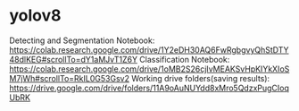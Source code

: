 # yolov8

Detecting and Segmentation Notebook: https://colab.research.google.com/drive/1Y2eDH30AQ6FwRgbgvyQhStDTY48dlKEG#scrollTo=dY1aMJvT1Z6Y
Classification Notebook: https://colab.research.google.com/drive/1oMB2S26cjIvMEAKSvHpKIYkXIoSM7jWh#scrollTo=RkIL0G53Gsv2
Working drive folders(saving results): https://drive.google.com/drive/folders/11A9oAuNUYdd8xMro5QdzxPugCIoqUbRK
